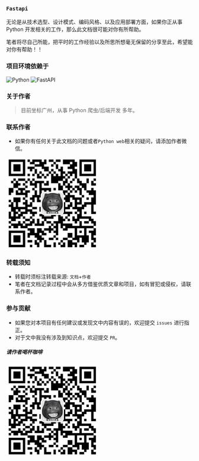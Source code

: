 ### `Fastapi`

无论是从技术选型、设计模式、编码风格、以及应用部署方面，如果你正从事 Python 开发相关的工作，那么此文档很可能对你有所帮助。

笔者将尽自己所能，把平时的工作经验以及所思所想毫无保留的分享至此，希望能对你有帮助！！

### 项目环境依赖于

![Python](https://img.shields.io/badge/Python-3.9+-blue)
![FastAPI](https://img.shields.io/badge/FastAPI-green)

### 关于作者

> 目前坐标广州，从事 Python 爬虫/后端开发 多年。

### 联系作者

- 如果你有任何关于此文档的问题或者`Python web`相关的疑问，请添加作者微信。

![作者微信](./作者/作者微信.jpg "=100x100")

### 转载须知

- 转载时须标注转载来源: `文档`+`作者`
- 笔者在文档记录过程中会从多方借鉴优质文章和项目，如有冒犯或侵权，请联系作者。

### 参与贡献

- 如果您对本项目有任何建议或发现文中内容有误的，欢迎提交 `issues` 进行指正。
- 对于文中我没有涉及到知识点，欢迎提交 `PR`。


##### 请作者喝杯咖啡

![请作者喝杯咖啡](./作者/作者微信.jpg "=100x100")
